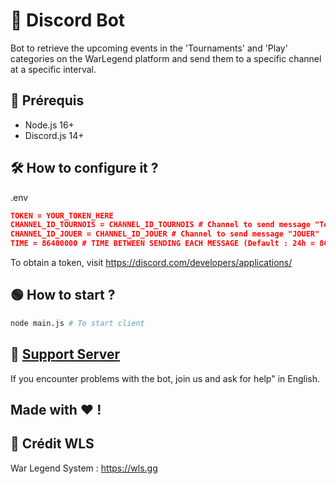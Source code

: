 # 🤖 Discord Bot

Bot to retrieve the upcoming events in the 'Tournaments' and 'Play' categories on the WarLegend platform and send them to a specific channel at a specific interval.

## 🚧 Prérequis

* Node.js 16+
* Discord.js 14+

## 🛠 How to configure it ?

.env
```json
TOKEN = YOUR_TOKEN_HERE
CHANNEL_ID_TOURNOIS = CHANNEL_ID_TOURNOIS # Channel to send message "Tournois"
CHANNEL_ID_JOUER = CHANNEL_ID_JOUER # Channel to send message "JOUER"
TIME = 86400000 # TIME BETWEEN SENDING EACH MESSAGE (Default : 24h = 86400000)
```
To obtain a token, visit https://discord.com/developers/applications/

## 🟢 How to start ?
```bash
node main.js # To start client
```

## 📝 [Support Server](https://discord.gg/krZQgUVx6j)
If you encounter problems with the bot, join us and ask for help" in English.

## Made with ❤️ !

## 📌 Crédit WLS
War Legend System : https://wls.gg
